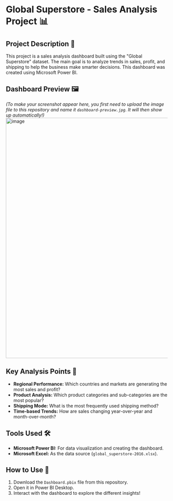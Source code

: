 # Global Superstore - Sales Analysis Project 📊

## Project Description 📝
This project is a sales analysis dashboard built using the "Global Superstore" dataset. The main goal is to analyze trends in sales, profit, and shipping to help the business make smarter decisions. This dashboard was created using Microsoft Power BI.

## Dashboard Preview 🖼️
*(To make your screenshot appear here, you first need to upload the image file to this repository and name it `dashboard-preview.jpg`. It will then show up automatically!)*
<img width="1414" height="749" alt="image" src="https://github.com/user-attachments/assets/5039e7e8-da52-4657-834f-4826afb52ca6" />


## Key Analysis Points 🎯
- **Regional Performance:** Which countries and markets are generating the most sales and profit?
- **Product Analysis:** Which product categories and sub-categories are the most popular?
- **Shipping Mode:** What is the most frequently used shipping method?
- **Time-based Trends:** How are sales changing year-over-year and month-over-month?

## Tools Used 🛠️
- **Microsoft Power BI:** For data visualization and creating the dashboard.
- **Microsoft Excel:** As the data source (`global_superstore-2016.xlsx`).

## How to Use 🚀
1. Download the `Dashboard.pbix` file from this repository.
2. Open it in Power BI Desktop.
3. Interact with the dashboard to explore the different insights!

